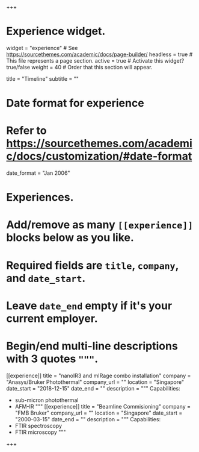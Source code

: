 +++
# Experience widget.
widget = "experience"  # See https://sourcethemes.com/academic/docs/page-builder/
headless = true  # This file represents a page section.
active = true  # Activate this widget? true/false
weight = 40  # Order that this section will appear.

title = "Timeline"
subtitle = ""

# Date format for experience
#   Refer to https://sourcethemes.com/academic/docs/customization/#date-format
date_format = "Jan 2006"

# Experiences.
#   Add/remove as many `[[experience]]` blocks below as you like.
#   Required fields are `title`, `company`, and `date_start`.
#   Leave `date_end` empty if it's your current employer.
#   Begin/end multi-line descriptions with 3 quotes `"""`.
[[experience]]
  title = "nanoIR3 and mIRage combo installation"
  company = "Anasys/Bruker Photothermal"
  company_url = ""
  location = "Singapore"
  date_start = "2018-12-15"
  date_end = ""
  description = """
  Capabilities:
  * sub-micron photothermal
  * AFM-IR
  """
[[experience]]
  title = "Beamline Commisioning"
  company = "FMB Bruker"
  company_url = ""
  location = "Singapore"
  date_start = "2000-03-15"
  date_end = ""
  description = """
  Capabilities:
  * FTIR spectroscopy
  * FTIR microscopy
  """

+++
